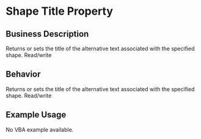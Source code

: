 # Shape Title Property

## Business Description
Returns or sets the title of the alternative text associated with the specified shape. Read/write

## Behavior
Returns or sets the title of  the alternative text associated with the specified shape. Read/write

## Example Usage
No VBA example available.